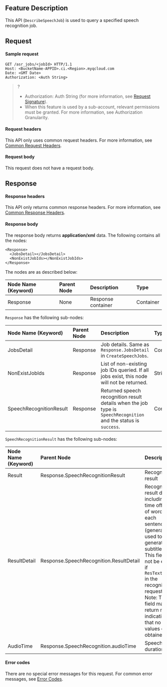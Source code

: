 ## Feature Description

This API (`DescribeSpeechJob`) is used to query a specified speech recognition job.

## Request

#### Sample request

```shell
GET /asr_jobs/<jobId> HTTP/1.1
Host: <BucketName-APPID>.ci.<Region>.myqcloud.com
Date: <GMT Date>
Authorization: <Auth String>
```

>? 
> - Authorization: Auth String (for more information, see [Request Signature](https://intl.cloud.tencent.com/document/product/436/7778)).
> - When this feature is used by a sub-account, relevant permissions must be granted. For more information, see Authorization Granularity.
> 

#### Request headers

This API only uses common request headers. For more information, see [Common Request Headers](https://intl.cloud.tencent.com/document/product/1045/43609).

#### Request body

This request does not have a request body.

## Response

#### Response headers

This API only returns common response headers. For more information, see [Common Response Headers](https://intl.cloud.tencent.com/document/product/1045/43610). 

#### Response body

The response body returns **application/xml** data. The following contains all the nodes:

```shell
<Response>
  <JobsDetail></JobsDetail>
  <NonExistJobIds></NonExistJobIds>
</Response>
```

The nodes are as described below:

| Node Name (Keyword) | Parent Node | Description | Type |
| :----------------- | :----- | :------------- | :-------- |
| Response           | None     | Response container | Container |

`Response` has the following sub-nodes:

| Node Name (Keyword) | Parent Node | Description | Type |
| :----------------- | :------- | :----------------------------------------------------------- | :-------- |
| JobsDetail | Response | Job details. Same as `Response.JobsDetail` in `CreateSpeechJobs`. |  Container |
| NonExistJobIds | Response | List of non-existing job IDs queried. If all jobs exist, this node will not be returned. |  String |
| SpeechRecognitionResult     | Response | Returned speech recognition result details when the job type is `SpeechRecognition` and the status is `success`.            | Container    |

`SpeechRecognitionResult` has the following sub-nodes:

| Node Name (Keyword) | Parent Node | Description | Type |
| :----------------- | :------- | :----------------------------------------------------------- | :-------- |
| Result         | Response.SpeechRecognitionResult | Recognition result | Container |
| ResultDetail     | Response.SpeechRecognition.ResultDetail | Recognition result details, including the time offsets of words in each sentence (generally used to generate subtitles). This field will not be empty if `ResTextFormat` in the recognition request is `1`.<br>Note: This field may return null, indicating that no valid values can be obtained. | Array of SentenceDetail |
| AudioTime     | Response.SpeechRecognition.audioTime | Speech duration            | double    |

#### Error codes

There are no special error messages for this request. For common error messages, see [Error Codes](https://intl.cloud.tencent.com/document/product/1045/43611).

